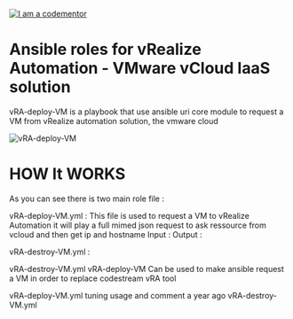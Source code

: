 <a href="http://bitly.com/2grT54q"><img src="https://cdn.codementor.io/badges/i_am_a_codementor_dark.svg" alt="I am a codementor" style="max-width:100%"/></a>

Ansible roles for vRealize Automation - VMware vCloud IaaS solution
=============

vRA-deploy-VM is a playbook that use ansible uri core module to request a VM from vRealize automation solution, the vmware cloud 


![vRA-deploy-VM](http://blogs.vmware.com/management/files/2015/02/vRA-Product-Icon-Mac_0.png)

HOW It WORKS
================
As you can see there is two main role file : 

vRA-deploy-VM.yml : This file is used to request a VM to vRealize Automation it will play a full mimed json request to ask ressource from vcloud and then get ip and hostname
Input : 
Output : 

vRA-destroy-VM.yml : 

vRA-destroy-VM.yml
vRA-deploy-VM Can be used to make ansible request a VM in order to replace codestream vRA tool




vRA-deploy-VM.yml	tuning usage and comment	a year ago
vRA-destroy-VM.yml

